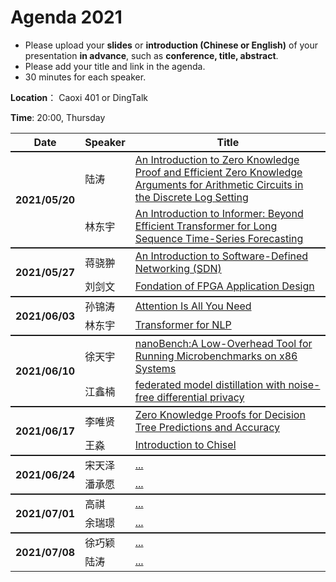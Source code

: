 # Agenda 2021

- Please upload your **slides** or **introduction (Chinese or English)** of your presentation **in advance**, such as **conference, title, abstract**.
- Please add your title and link in the agenda.
- 30 minutes for each speaker.

**Location**： Caoxi 401 or DingTalk

**Time**: 20:00, Thursday



<table>
<tr>
    <th> Date </th>
    <th> Speaker </th>
    <th style="width:600px;"> Title </th>
</tr>

<tr style="border-top:2px solid;">
    <th rowspan=2> 2021/05/20 </th>
    <td> 陆涛 </td>
    <td><a href="https://github.com/ZJU-ARClab/Weekly-Papers/tree/main/2021/2021-05-20">An Introduction to Zero Knowledge Proof and Efficient Zero Knowledge Arguments for Arithmetic Circuits in the Discrete Log Setting</a> </td>
</tr>
<tr>
    <td> 林东宇 </td>
    <td><a href="https://github.com/ZJU-ARClab/Weekly-Papers/tree/main/2021/2021-05-20">An Introduction to Informer: Beyond Efficient Transformer for Long Sequence Time-Series Forecasting</a> </td>
</tr>

<tr style="border-top:2px solid;">
    <th rowspan=2> 2021/05/27 </th>
    <td> 蒋骁翀  </td>
    <td><a href="https://github.com/ZJU-ARClab/Weekly-Papers/tree/main/2021/2021-05-27">An Introduction to Software-Defined  Networking (SDN)
</a></td>
</tr>
<tr >
    <td> 刘剑文  </td>
    <td> <a href="https://github.com/ZJU-ARClab/Weekly-Papers/tree/main/2021/2021-05-27">Fondation of FPGA Application Design </a></td>
</tr>

<tr style="border-top:2px solid;">
    <th rowspan=2> 2021/06/03 </th>
    <td> 孙锦涛 </td>
    <td><a href="https://github.com/ZJU-ARClab/Weekly-Papers/tree/main/2021/2021-06-03"> Attention Is All You Need </a></td>
</tr>
<tr >
    <td> 林东宇 </td>
    <td> <a href="https://github.com/ZJU-ARClab/Weekly-Papers/tree/main/2021/2021-06-03"> Transformer for NLP </a></td>
</tr>

<tr style="border-top:2px solid;">
    <th rowspan=2> 2021/06/10 </th>
    <td> 徐天宇 </td>
    <td><a href="https://github.com/ZJU-ARClab/Weekly-Papers/tree/main/2021/2021-06-10"> nanoBench:A Low-Overhead Tool for Running Microbenchmarks on x86 Systems </a></td>
</tr>
<tr >
    <td> 江鑫楠 </td>
    <td> <a href="https://github.com/ZJU-ARClab/Weekly-Papers/tree/main/2021/2021-06-10"> federated model distillation with noise-free differential privacy </a></td>
</tr>

<tr style="border-top:2px solid;">
    <th rowspan=2> 2021/06/17 </th>
    <td> 李唯贤 </td>
    <td><a href="https://github.com/ZJU-ARClab/Weekly-Papers/tree/main/2021/2021-06-17"> Zero Knowledge Proofs for Decision Tree Predictions and Accuracy </a></td>
</tr>
<tr >
    <td> 王淼 </td>
    <td> <a href="https://github.com/ZJU-ARClab/Weekly-Papers/tree/main/2021/2021-06-17"> Introduction to Chisel </a></td>
</tr>

<tr style="border-top:2px solid;">
    <th rowspan=2> 2021/06/24 </th>
    <td> 宋天泽 </td>
    <td><a href="https://github.com/ZJU-ARClab/Weekly-Papers/tree/main/2021/2021-06-24"> ... </a></td>
</tr>
<tr >
    <td> 潘承愿 </td>
    <td> <a href="https://github.com/ZJU-ARClab/Weekly-Papers/tree/main/2021/2021-06-24"> ... </a></td>
</tr>

<tr style="border-top:2px solid;">
    <th rowspan=2> 2021/07/01 </th>
    <td> 高祺 </td>
    <td><a href="https://github.com/ZJU-ARClab/Weekly-Papers/tree/main/2021/2021-07-01"> ... </a></td>
</tr>
<tr >
    <td> 余瑞璟 </td>
    <td> <a href="https://github.com/ZJU-ARClab/Weekly-Papers/tree/main/2021/2021-07-01"> ... </a></td>
</tr>

<tr style="border-top:2px solid;">
    <th rowspan=2> 2021/07/08 </th>
    <td> 徐巧颖 </td>
    <td><a href="https://github.com/ZJU-ARClab/Weekly-Papers/tree/main/2021/2021-07-08"> ... </a></td>
</tr>
<tr >
    <td> 陆涛 </td>
    <td> <a href="https://github.com/ZJU-ARClab/Weekly-Papers/tree/main/2021/2021-07-08"> ... </a></td>
</tr>

</table>
